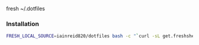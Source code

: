 fresh ~/.dotfiles



### Installation

``` sh
FRESH_LOCAL_SOURCE=iainreid820/dotfiles bash -c "`curl -sL get.freshshell.com`"
```

[fresh]: https://github.com/freshshell/fresh

